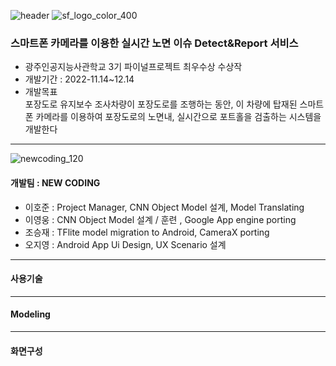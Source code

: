 
![header](https://capsule-render.vercel.app/api?type=waving&color=257588&height=200&section=header&text=Street%20Fimder&fontSize=40&fontColor=fff)
![sf_logo_color_400](https://user-images.githubusercontent.com/107041228/201812159-ac12d5c4-e427-4ee3-bc5d-8e679a9fa71c.png)
### 스마트폰 카메라를 이용한 실시간 노면 이슈 Detect&Report 서비스
- 광주인공지능사관학교 3기 파이널프로젝트 최우수상 수상작
- 개발기간 : 2022-11.14~12.14<br/>
- 개발목표<br/>
포장도로 유지보수 조사차량이 포장도로를 조행하는 동안, 이 차량에 탑재된 스마트폰 카메라를 이용하여 포장도로의 노면내, 실시간으로 포트홀을 검출하는 시스템을 개발한다

---

![newcoding_120](https://user-images.githubusercontent.com/107041228/201812719-2a0882d0-df99-4b7e-bb02-30e76512d29e.png)
#### 개발팀 : NEW CODING
  - 이호준 : Project Manager, CNN Object Model 설계, Model Translating
  - 이영웅 : CNN Object Model 설계 / 훈련 , Google App engine porting
  - 조승재 : TFlite model migration to Android, CameraX porting
  - 오지영 : Android App Ui Design, UX Scenario 설계
  
---

#### 사용기술

---

#### Modeling

---

#### 화면구성

